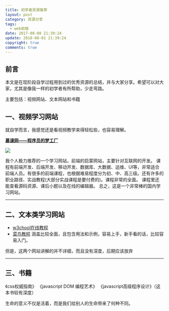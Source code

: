 ```yaml
---
title: 初学者资源推荐
layout: post
category: 资源分享
tags:
  - web前端
date: 2017-08-08 21:39:24
update: 2018-08-01 21:39:24
copyright: true
comments: true
---
```


## 前言

本文是在现阶段自学过程用到过的优秀资源的总结，并与大家分享。希望可以对大家，尤其是像我一样的初学者有所帮助，少走弯路。

主要包括：视频网站、文本网站和书籍

<!-- more -->
## 一、视频学习网站

就自学而言，我感觉还是看视频教学来得轻松些，也容易理解。


**[慕课网——程序员的梦工厂](https://www.imooc.com)**

![](https://upload-images.jianshu.io/upload_images/7295449-b57982ecf1aa8fa3.png?imageMogr2/auto-orient/strip%7CimageView2/2/w/1240)

我个人极力推荐的一个学习网站，前端的启蒙网站，主要针对互联网的开发。
课程有前端开发、后端开发、移动开发、数据库、大数据、运维、UI等，非常适合前端人员。有很多的前端课程，也根据难易程度分为初、中、高三级。还有许多的职业路径、实战教程(大部分实战课程是要付费的)。课程非常的全面。
课程里还能查看源码资源、课后小题以及在线的编辑器。
总之，这是一个非常棒的国内学习网站。

***

## 二、文本类学习网站

- [w3chool在线教程](https://www.w3school.com.cn/)
- [菜鸟教程](https://www.runoob.com/)
涵盖比较全面，且包含用法和示例，容易上手，新手看的话，比较容易入门。

但是，这两个网站讲解的并不详细，而且没有深度，后期应该放弃

***

## 三、书籍

《css权威指南》
《javascript DOM 编程艺术》
《javascript高级程序设计》（这本书较有深度）


<common-Quote>生命的意义不仅是活着，而是我们给别人的生命带来了何种不同。</common-Quote>